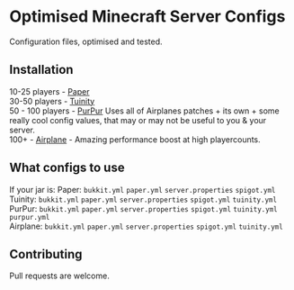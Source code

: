 # Optimised Minecraft Server Configs

Configuration files, optimised and tested. 

## Installation

10-25 players - [Paper](https://papermc.io/) <br />
30-50 players - [Tuinity](https://ci.codemc.io/job/Spottedleaf/job/Tuinity/) <br />
50 - 100 players - [PurPur](https://purpur.pl3x.net/downloads/) Uses all of Airplanes patches + its own + some really cool config values, that may or may not be useful to you & your server. <br />
100+ - [Airplane](https://airplane.gg/) - Amazing performance boost at high playercounts. 

## What configs to use
If your jar is:
Paper: `bukkit.yml` `paper.yml` `server.properties` `spigot.yml` <br />
Tuinity: `bukkit.yml` `paper.yml` `server.properties` `spigot.yml` `tuinity.yml` <br />
PurPur: `bukkit.yml` `paper.yml` `server.properties` `spigot.yml` `tuinity.yml` `purpur.yml` <br />
Airplane: `bukkit.yml` `paper.yml` `server.properties` `spigot.yml` `tuinity.yml`


## Contributing
Pull requests are welcome. 
